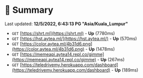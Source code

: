 # 📖 Summary
Last updated: **12/5/2022, 6:43:13 PG "Asia/Kuala_Lumpur"**

- `GET` [https://shrt.ml](https://shrt.ml) - **Up** (7780ms)
- `GET` [https://hst.aytea.ml/](https://hst.aytea.ml/) - **Up** (570ms)
- `GET` [https://color.aytea.ml/4b31d6.png](https://color.aytea.ml/4b31d6.png) - **Up** (1478ms)
- `GET` [https://memeapi.aytea14.repl.co/gimme](https://memeapi.aytea14.repl.co/gimme) - **Up** (267ms)
- `GET` [https://teledrivemy.herokuapp.com/dashboard](https://teledrivemy.herokuapp.com/dashboard) - **Up** (189ms)

